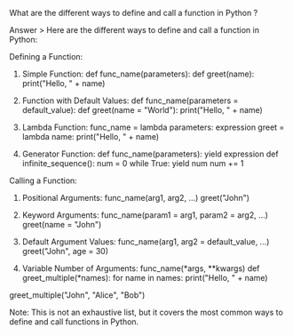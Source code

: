 What are the different ways to define and call a function in Python ?

Answer > Here are the different ways to define and call a function in Python:

Defining a Function:


1. Simple Function: def func_name(parameters):
def greet(name):
    print("Hello, " + name)


2. Function with Default Values: def func_name(parameters = default_value):
def greet(name = "World"):
    print("Hello, " + name)


3. Lambda Function: func_name = lambda parameters: expression
greet = lambda name: print("Hello, " + name)


4. Generator Function: def func_name(parameters): yield expression
def infinite_sequence():
    num = 0
    while True:
        yield num
        num += 1


Calling a Function:
1. Positional Arguments: func_name(arg1, arg2, ...)
greet("John")

2. Keyword Arguments: func_name(param1 = arg1, param2 = arg2, ...)
greet(name = "John")

3. Default Argument Values: func_name(arg1, arg2 = default_value, ...)
greet("John", age = 30)


4. Variable Number of Arguments: func_name(*args, **kwargs)
def greet_multiple(*names):
    for name in names:
        print("Hello, " + name)

greet_multiple("John", "Alice", "Bob")


Note: This is not an exhaustive list, but it covers the most common ways to define and call functions in Python.